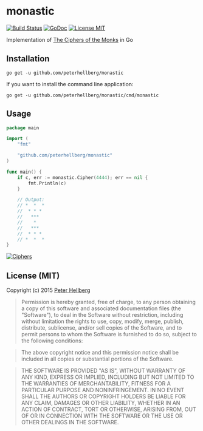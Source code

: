 # monastic

[![Build Status](https://travis-ci.org/peterhellberg/monastic.svg?branch=master)](https://travis-ci.org/peterhellberg/monastic)
[![GoDoc](https://img.shields.io/badge/godoc-reference-blue.svg?style=flat)](https://godoc.org/github.com/peterhellberg/monastic)
[![License MIT](https://img.shields.io/badge/license-MIT-lightgrey.svg?style=flat)](https://github.com/peterhellberg/monastic#license-mit)

Implementation of [The Ciphers of the Monks](https://en.wikipedia.org/wiki/The_Ciphers_of_the_Monks) in Go

## Installation

    go get -u github.com/peterhellberg/monastic

If you want to install the command line application:

    go get -u github.com/peterhellberg/monastic/cmd/monastic

## Usage

```go
package main

import (
	"fmt"

	"github.com/peterhellberg/monastic"
)

func main() {
	if c, err := monastic.Cipher(4444); err == nil {
		fmt.Println(c)
	}

	// Output:
	// *  *  *
	//  * * *
	//   ***
	//    *
	//   ***
	//  * * *
	// *  *  *
}
```

[![Ciphers](http://www.davidaking.org/Photos/Ciphers_clip_image002.jpg)](http://www.davidaking.org/Ciphers.htm)

## License (MIT)

Copyright (c) 2015 [Peter Hellberg](http://c7.se/)

> Permission is hereby granted, free of charge, to any person obtaining
> a copy of this software and associated documentation files (the
> "Software"), to deal in the Software without restriction, including
> without limitation the rights to use, copy, modify, merge, publish,
> distribute, sublicense, and/or sell copies of the Software, and to
> permit persons to whom the Software is furnished to do so, subject to
> the following conditions:

> The above copyright notice and this permission notice shall be
> included in all copies or substantial portions of the Software.

> THE SOFTWARE IS PROVIDED "AS IS", WITHOUT WARRANTY OF ANY KIND,
> EXPRESS OR IMPLIED, INCLUDING BUT NOT LIMITED TO THE WARRANTIES OF
> MERCHANTABILITY, FITNESS FOR A PARTICULAR PURPOSE AND
> NONINFRINGEMENT. IN NO EVENT SHALL THE AUTHORS OR COPYRIGHT HOLDERS BE
> LIABLE FOR ANY CLAIM, DAMAGES OR OTHER LIABILITY, WHETHER IN AN ACTION
> OF CONTRACT, TORT OR OTHERWISE, ARISING FROM, OUT OF OR IN CONNECTION
> WITH THE SOFTWARE OR THE USE OR OTHER DEALINGS IN THE SOFTWARE.
